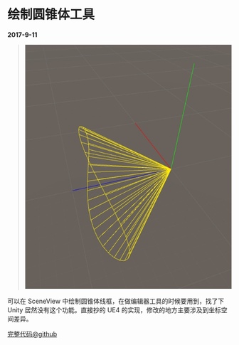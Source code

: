 # 绘制圆锥体工具

**2017-9-11**
	
> ![img](ConeGizmos/1.jpg)

可以在 SceneView 中绘制圆锥体线框，在做编辑器工具的时候要用到，找了下 Unity 居然没有这个功能。直接抄的 UE4 的实现，修改的地方主要涉及到坐标空间差异。

[完整代码@github](https://github.com/chengkehan/unityLab/blob/master/DrawDebugConeGizmos.cs)
